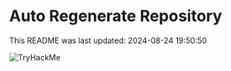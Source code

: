 # Auto Regenerate Repository

This README was last updated: 2024-08-24 19:50:50

 ![TryHackMe](https://tryhackme.com/badge/533634)